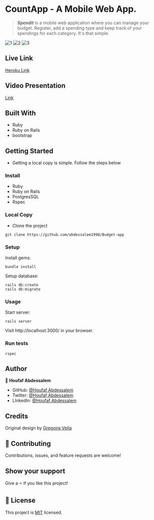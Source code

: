 # CountApp - A Mobile Web App.

> **_Spendit_** is a mobile web application where you can manage your budget. Register, add a spending type and keep track of your spendings for each category. It's that simple.

![1](https://user-images.githubusercontent.com/89970442/170606921-db2dbfcd-a502-4beb-b29e-0618e10bb3b5.PNG)
  ![2](https://user-images.githubusercontent.com/89970442/170606932-fa5f0828-032b-4118-ba85-003e0f802434.PNG)
  ![3](https://user-images.githubusercontent.com/89970442/170607090-af15a37b-1569-4e71-91ce-ce816121dbdf.PNG)


## Live Link

[Heroku Link](https://budgetapp2022micr.herokuapp.com/)

## Video Presentation

[Link](https://www.loom.com/share/68a83e236f0a4f309032375ec1b364ea)

## Built With

- Ruby
- Ruby on Rails
- bootstrap

## Getting Started

- Getting a local copy is simple. Follow the steps below

### Install

- Ruby
- Ruby on Rails
- PostgresSQL
- Rspec

### Local Copy

- Clone the project

```
git clone https://github.com/abdessalem1998/Budget-app

```

### Setup

Install gems:

```
bundle install
```

Setup database:

```
rails db:create
rails db:migrate
```

### Usage

Start server:

```
rails server
```

Visit http://localhost:3000/ in your browser.

### Run tests

```
rspec
```


## Author

👤 **Houfaf Abdessalem**

- GitHub: [@Houfaf Abdessalem](https://github.com/abdessalem1998)
- Twitter: [@Houfaf Abdessalem](https://twitter.com/HAbdssalem)
- LInkedIn: [@Houfaf Abdessalem](https://www.linkedin.com/in/houfafabdessalem/)

## Credits

Original design by [Gregoire Vella](https://www.behance.net/gregoirevella)

## 🤝 Contributing

Contributions, issues, and feature requests are welcome!

## Show your support

Give a ⭐️ if you like this project!

## 📝 License

This project is [MIT](./LICENSE.md) licensed.
